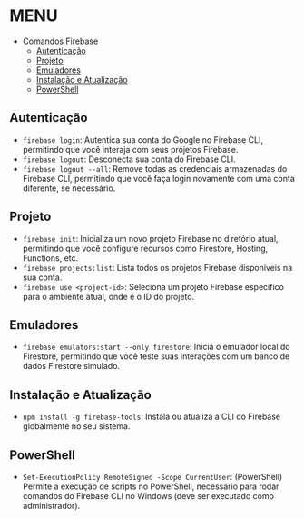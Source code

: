 # MENU

- [Comandos Firebase](#comandos-firebase)
    - [Autenticação](#autenticação)
    - [Projeto](#projeto)
    - [Emuladores](#emuladores)
    - [Instalação e Atualização](#instalação-e-atualização)
    - [PowerShell](#powershell)

## Autenticação

- `firebase login`: Autentica sua conta do Google no Firebase CLI, permitindo que você interaja com seus projetos Firebase.
- `firebase logout`: Desconecta sua conta do Firebase CLI.
- `firebase logout --all`: Remove todas as credenciais armazenadas do Firebase CLI, permitindo que você faça login novamente com uma conta diferente, se necessário.

## Projeto

- `firebase init`: Inicializa um novo projeto Firebase no diretório atual, permitindo que você configure recursos como Firestore, Hosting, Functions, etc.
- `firebase projects:list`: Lista todos os projetos Firebase disponíveis na sua conta.
- `firebase use <project-id>`: Seleciona um projeto Firebase específico para o ambiente atual, onde <project-id> é o ID do projeto.

## Emuladores

- `firebase emulators:start --only firestore`: Inicia o emulador local do Firestore, permitindo que você teste suas interações com um banco de dados Firestore simulado.

## Instalação e Atualização

- `npm install -g firebase-tools`: Instala ou atualiza a CLI do Firebase globalmente no seu sistema.

## PowerShell

- `Set-ExecutionPolicy RemoteSigned -Scope CurrentUser`: (PowerShell) Permite a execução de scripts no PowerShell, necessário para rodar comandos do Firebase CLI no Windows (deve ser executado como administrador).